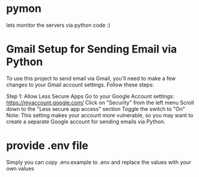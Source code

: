 # pymon
lets monitor the servers via python code :)

# Gmail Setup for Sending Email via Python

To use this project to send email via Gmail, you'll need to make a few changes to your Gmail account settings. Follow these steps:

Step 1: Allow Less Secure Apps
Go to your Google Account settings: https://myaccount.google.com/
Click on "Security" from the left menu
Scroll down to the "Less secure app access" section
Toggle the switch to "On"
Note: This setting makes your account more vulnerable, so you may want to create a separate Google account for sending emails via Python.

# provide .env file 
Simply you can copy .env.example to .env and replace the values with your own values
